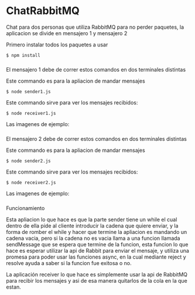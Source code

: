 # ChatRabbitMQ
Chat para dos personas que utiliza RabbitMQ para no perder paquetes, la aplicacion se divide en mensajero 1 y mensajero 2

Primero instalar todos los paquetes a usar

```
$ npm install
```
###
El mensajero 1 debe de correr estos comandos en dos terminales distintas

Este commando es para la apliacion de mandar mensajes
```
$ node sender1.js
```
Este commando sirve para ver los mensajes recibidos:

```
$ node receiver1.js
```
Las imagenes de ejemplo:

###
El mensajero 2 debe de correr estos comandos en dos terminales distintas

Este commando es para la apliacion de mandar mensajes
```
$ node sender2.js
```
Este commando sirve para ver los mensajes recibidos:

```
$ node receiver2.js
```
Las imagenes de ejemplo:


###
Funcionamiento

Esta apliacion lo que hace es que la parte sender tiene un while el cual dentro de ella pide al cliente introducir la cadena que quiere enviar, y la forma de romber el while y hacer que termine la apliacion es mandando un cadena vacia, pero si la cadena no es vacia llama a una funcion llamada sendMessage que se espera que termine de la funcion, esta funcion lo que hace es esperar utilizar la api de Rabbit para enviar el mensaje, y utiliza una promesa para poder usar las funciones async, en la cual mediante reject y resolve ayuda a saber si la funcion fue exitosa o no.

La aplicación receiver lo que hace es simplemente usar la api de RabbitMQ para recibir los mensajes y asi de esa manera quitarlos de la cola en la que estan.
